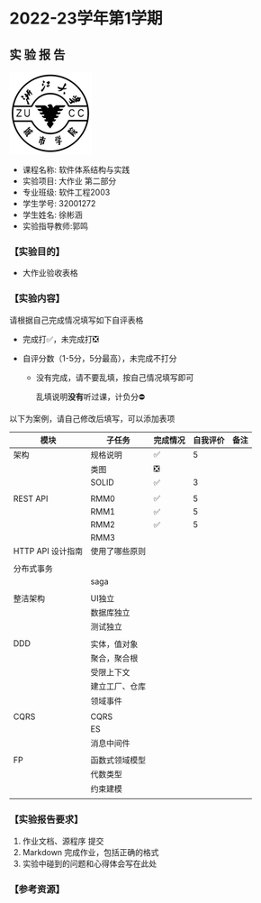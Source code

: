 # **2022-23学年第1学期**

## **实 验 报 告**

![zucc](zucc.png)

- 课程名称: 软件体系结构与实践
- 实验项目: 大作业 第二部分
- 专业班级: 软件工程2003
- 学生学号: 32001272
- 学生姓名: 徐彬涵
- 实验指导教师:郭鸣

### 【实验目的】

- 大作业验收表格

### 【实验内容】

请根据自己完成情况填写如下自评表格

- 完成打✅，未完成打❎

- 自评分数（1-5分，5分最高），未完成不打分
  
  - 没有完成，请不要乱填，按自己情况填写即可
    
    乱填说明**没有**听过课，计负分⛔

以下为案例，请自己修改后填写，可以添加表项

| 模块            | 子任务     | 完成情况 | 自我评价 | 备注  |
| ------------- | ------- | ---- | ---- | --- |
| 架构            | 规格说明    | ✅    | 5    |     |
|               | 类图      | ❎    |      |     |
|               | SOLID   | ✅    | 3    |     |
|               |         |      |      |     |
| REST API      | RMM0    | ✅    | 5    |     |
|               | RMM1    | ✅    | 5    |     |
|               | RMM2    | ✅    | 5    |     |
|               | RMM3    |      |      |     |
| HTTP API 设计指南 | 使用了哪些原则 |      |      |     |
|               |         |      |      |     |
| 分布式事务         |         |      |      |     |
|               | saga    |      |      |     |
|               |         |      |      |     |
| 整洁架构          | UI独立    |      |      |     |
|               | 数据库独立   |      |      |     |
|               | 测试独立    |      |      |     |
|               |         |      |      |     |
| DDD           | 实体，值对象  |      |      |     |
|               | 聚合，聚合根  |      |      |     |
|               | 受限上下文   |      |      |     |
|               | 建立工厂、仓库 |      |      |     |
|               | 领域事件    |      |      |     |
|               |         |      |      |     |
| CQRS          | CQRS    |      |      |     |
|               | ES      |      |      |     |
|               | 消息中间件   |      |      |     |
|               |         |      |      |     |
| FP            | 函数式领域模型 |      |      |     |
|               | 代数类型    |      |      |     |
|               | 约束建模    |      |      |     |
|               |         |      |      |     |

### 

### 【实验报告要求】

1. 作业文档、源程序 提交
2. Markdown 完成作业，包括正确的格式
3. 实验中碰到的问题和心得体会写在此处

### 【参考资源】
